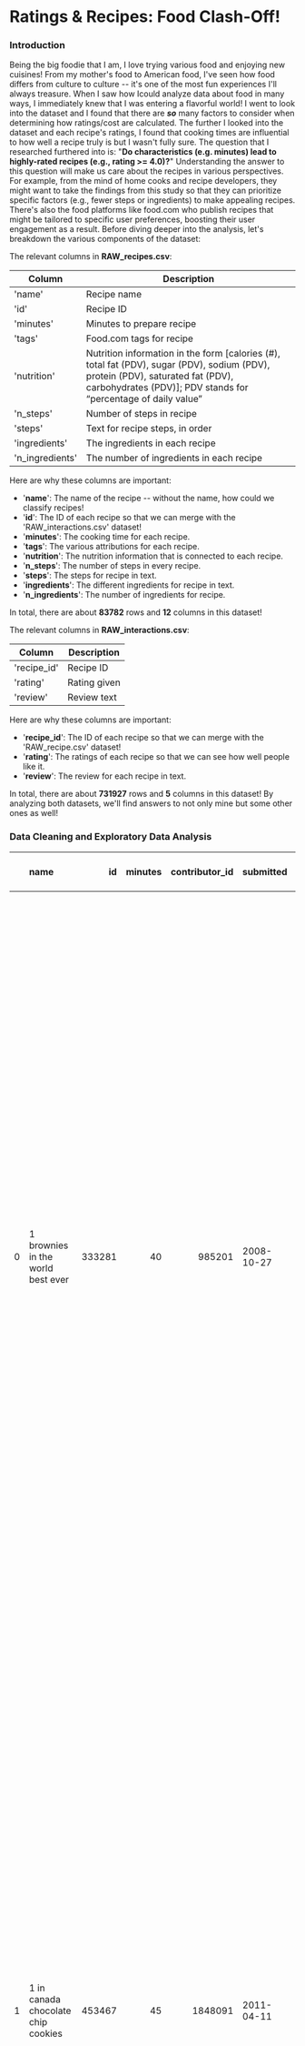 # Ratings & Recipes: Food Clash-Off!

### Introduction

Being the big foodie that I am, I love trying various food and enjoying new cuisines! From my mother's food to American food, I've seen how food differs from culture to culture -- it's one of the most fun experiences I'll always treasure. When I saw how Icould analyze data about food in many ways, I immediately knew that I was entering a flavorful world! I went to look into the dataset and I found that there are ***so*** many factors to consider when determining how ratings/cost are calculated. The further I looked into the dataset and each recipe's ratings, I found that cooking times are influential to how well a recipe truly is but I wasn't fully sure. The question that I researched furthered into is: "**Do characteristics (e.g. minutes) lead to highly-rated recipes (e.g., rating >= 4.0)?**" Understanding the answer to this question will make us care about the recipes in various perspectives. For example, from the mind of home cooks and recipe developers, they might want to take the findings from this study so that they can prioritize specific factors (e.g., fewer steps or ingredients) to make appealing recipes. There's also the food platforms like food.com who publish recipes that might be tailored to specific user preferences, boosting their user engagement as a result. Before diving deeper into the analysis, let's breakdown the various components of the dataset:

The relevant columns in **RAW_recipes.csv**:

| Column      | Description                                                                                                                                                                                       |
|-------------|---------------------------------------------------------------------------------------------------------------------------------------------------------------------------------------------------|
| 'name'      | Recipe name                                                                                                                                                                                       |
| 'id'        | Recipe ID                                                                                                                                                                                         |
| 'minutes'   | Minutes to prepare recipe                                                                                                                                                                         |
| 'tags'      | Food.com tags for recipe                                                                                                                                                                          |
| 'nutrition' | Nutrition information in the form [calories (#), total fat (PDV), sugar (PDV), sodium (PDV), protein (PDV), saturated fat (PDV), carbohydrates (PDV)]; PDV stands for “percentage of daily value” |
| 'n_steps'   | Number of steps in recipe                                                                                                                                                                         |
| 'steps'     | Text for recipe steps, in order
| 'ingredients' | The ingredients in each recipe
| 'n_ingredients' | The number of ingredients in each recipe

Here are why these columns are important:
- '**name**': The name of the recipe -- without the name, how could we classify recipes!
- '**id**': The ID of each recipe so that we can merge with the 'RAW_interactions.csv' dataset!
- '**minutes**': The cooking time for each recipe.
- '**tags**': The various attributions for each recipe.
- '**nutrition**': The nutrition information that is connected to each recipe.
- '**n_steps**': The number of steps in every recipe.
- '**steps**': The steps for recipe in text.
- '**ingredients**': The different ingredients for recipe in text.
- '**n_ingredients**': The number of ingredients for recipe.

In total, there are about **83782** rows and **12** columns in this dataset! 

The relevant columns in **RAW_interactions.csv**:

| Column      | Description  |
|-------------|--------------|
| 'recipe_id' | Recipe ID    |
| 'rating'    | Rating given |
| 'review'    | Review text  |

Here are why these columns are important:
- '**recipe_id**': The ID of each recipe so that we can merge with the 'RAW_recipe.csv' dataset!
- '**rating**': The ratings of each recipe so that we can see how well people like it.
- '**review**': The review for each recipe in text.

In total, there are about **731927** rows and **5** columns in this dataset! By analyzing both datasets, we'll find answers to not only mine but some other ones as well!

### Data Cleaning and Exploratory Data Analysis


|    | name                                 |     id |   minutes |   contributor_id | submitted   | tags                                                                                                                                                                                                                                                                                               | nutrition                                                   |   n_steps | steps                                                                                                                                                                                                                                                                                                                                                                                                                                                                                                                                                                                                                                                                                                                                                                                                                                                                                                                                                                                                                                                                                                                                                                                                                                                                                                                                                                               | description                                                                                                                                                                                                                                                                                                                                                                       | ingredients                                                                                                                                                                                                                             |   n_ingredients |   rating |   calories (#) |   total fat (PDV) |   sugar (PDV) |   sodium (PDV) |   protein (PDV) |   saturated fat (PDV) |   carbohydrates (PDV) |
|---:|:-------------------------------------|-------:|----------:|-----------------:|:------------|:---------------------------------------------------------------------------------------------------------------------------------------------------------------------------------------------------------------------------------------------------------------------------------------------------|:------------------------------------------------------------|----------:|:------------------------------------------------------------------------------------------------------------------------------------------------------------------------------------------------------------------------------------------------------------------------------------------------------------------------------------------------------------------------------------------------------------------------------------------------------------------------------------------------------------------------------------------------------------------------------------------------------------------------------------------------------------------------------------------------------------------------------------------------------------------------------------------------------------------------------------------------------------------------------------------------------------------------------------------------------------------------------------------------------------------------------------------------------------------------------------------------------------------------------------------------------------------------------------------------------------------------------------------------------------------------------------------------------------------------------------------------------------------------------------|:----------------------------------------------------------------------------------------------------------------------------------------------------------------------------------------------------------------------------------------------------------------------------------------------------------------------------------------------------------------------------------|:----------------------------------------------------------------------------------------------------------------------------------------------------------------------------------------------------------------------------------------|----------------:|---------:|---------------:|------------------:|--------------:|---------------:|----------------:|----------------------:|----------------------:|
|  0 | 1 brownies in the world    best ever | 333281 |        40 |           985201 | 2008-10-27  | ['60-minutes-or-less', 'time-to-make', 'course', 'main-ingredient', 'preparation', 'for-large-groups', 'desserts', 'lunch', 'snacks', 'cookies-and-brownies', 'chocolate', 'bar-cookies', 'brownies', 'number-of-servings']                                                                        | ['138.4', '10.0', '50.0', '3.0', '3.0', '19.0', '6.0']      |        10 | ['heat the oven to 350f and arrange the rack in the middle', 'line an 8-by-8-inch glass baking dish with aluminum foil', 'combine chocolate and butter in a medium saucepan and cook over medium-low heat , stirring frequently , until evenly melted', 'remove from heat and let cool to room temperature', 'combine eggs , sugar , cocoa powder , vanilla extract , espresso , and salt in a large bowl and briefly stir until just evenly incorporated', 'add cooled chocolate and mix until uniform in color', 'add flour and stir until just incorporated', 'transfer batter to the prepared baking dish', 'bake until a tester inserted in the center of the brownies comes out clean , about 25 to 30 minutes', 'remove from the oven and cool completely before cutting']                                                                                                                                                                                                                                                                                                                                                                                                                                                                                                                                                                                                   | these are the most; chocolatey, moist, rich, dense, fudgy, delicious brownies that you'll ever make.....sereiously! there's no doubt that these will be your fav brownies ever for you can add things to them or make them plain.....either way they're pure heaven!                                                                                                              | ['bittersweet chocolate', 'unsalted butter', 'eggs', 'granulated sugar', 'unsweetened cocoa powder', 'vanilla extract', 'brewed espresso', 'kosher salt', 'all-purpose flour']                                                          |               9 |        4 |          138.4 |                10 |            50 |              3 |               3 |                    19 |                     6 |
|  1 | 1 in canada chocolate chip cookies   | 453467 |        45 |          1848091 | 2011-04-11  | ['60-minutes-or-less', 'time-to-make', 'cuisine', 'preparation', 'north-american', 'for-large-groups', 'canadian', 'british-columbian', 'number-of-servings']                                                                                                                                      | ['595.1', '46.0', '211.0', '22.0', '13.0', '51.0', '26.0']  |        12 | ['pre-heat oven the 350 degrees f', 'in a mixing bowl , sift together the flours and baking powder', 'set aside', 'in another mixing bowl , blend together the sugars , margarine , and salt until light and fluffy', 'add the eggs , water , and vanilla to the margarine / sugar mixture and mix together until well combined', 'add in the flour mixture to the wet ingredients and blend until combined', 'scrape down the sides of the bowl and add the chocolate chips', 'mix until combined', 'scrape down the sides to the bowl again', 'using an ice cream scoop , scoop evenly rounded balls of dough and place of cookie sheet about 1 - 2 inches apart to allow for spreading during baking', 'bake for 10 - 15 minutes or until golden brown on the outside and soft & chewy in the center', 'serve hot and enjoy !']                                                                                                                                                                                                                                                                                                                                                                                                                                                                                                                                                  | this is the recipe that we use at my school cafeteria for chocolate chip cookies. they must be the best chocolate chip cookies i have ever had! if you don't have margarine or don't like it, then just use butter (softened) instead.                                                                                                                                            | ['white sugar', 'brown sugar', 'salt', 'margarine', 'eggs', 'vanilla', 'water', 'all-purpose flour', 'whole wheat flour', 'baking soda', 'chocolate chips']                                                                             |              11 |        5 |          595.1 |                46 |           211 |             22 |              13 |                    51 |                    26 |
|  2 | 412 broccoli casserole               | 306168 |        40 |            50969 | 2008-05-30  | ['60-minutes-or-less', 'time-to-make', 'course', 'main-ingredient', 'preparation', 'side-dishes', 'vegetables', 'easy', 'beginner-cook', 'broccoli']                                                                                                                                               | ['194.8', '20.0', '6.0', '32.0', '22.0', '36.0', '3.0']     |         6 | ['preheat oven to 350 degrees', 'spray a 2 quart baking dish with cooking spray , set aside', 'in a large bowl mix together broccoli , soup , one cup of cheese , garlic powder , pepper , salt , milk , 1 cup of french onions , and soy sauce', 'pour into baking dish , sprinkle remaining cheese over top', 'bake for 25 minutes or until cheese is lightly browned', 'sprinkle with rest of french fried onions and bake until onions are browned and cheese is bubbly , about 10 more minutes']                                                                                                                                                                                                                                                                                                                                                                                                                                                                                                                                                                                                                                                                                                                                                                                                                                                                               | since there are already 411 recipes for broccoli casserole posted to "zaar" ,i decided to call this one  #412 broccoli casserole.i don't think there are any like this one in the database. i based this one on the famous "green bean casserole" from campbell's soup. but i think mine is better since i don't like cream of mushroom soup.submitted to "zaar" on may 28th,2008 | ['frozen broccoli cuts', 'cream of chicken soup', 'sharp cheddar cheese', 'garlic powder', 'ground black pepper', 'salt', 'milk', 'soy sauce', 'french-fried onions']                                                                   |               9 |        5 |          194.8 |                20 |             6 |             32 |              22 |                    36 |                     3 |
|  3 | millionaire pound cake               | 286009 |       120 |           461724 | 2008-02-12  | ['time-to-make', 'course', 'cuisine', 'preparation', 'occasion', 'north-american', 'desserts', 'american', 'southern-united-states', 'dinner-party', 'holiday-event', 'cakes', 'dietary', 'christmas', 'thanksgiving', 'low-sodium', 'low-in-something', 'taste-mood', 'sweet', '4-hours-or-less'] | ['878.3', '63.0', '326.0', '13.0', '20.0', '123.0', '39.0'] |         7 | ['freheat the oven to 300 degrees', 'grease a 10-inch tube pan with butter , dust the bottom and sides with flour , and set aside', 'in a large mixing bowl , cream the butter and sugar with an electric mixer and add the eggs one at a time , beating after each addition', 'alternately add the flour and milk , stirring till the batter is smooth', 'add the two extracts and stir till well blended', 'scrape the batter into the prepared pan and bake till a cake tester or knife blade inserted in the center comes out clean , about 1 1 / 2 hours', 'cool the cake in the pan on a rack for 5 minutes , then turn it out on the rack to cool completely']                                                                                                                                                                                                                                                                                                                                                                                                                                                                                                                                                                                                                                                                                                               | why a millionaire pound cake?  because it's super rich!  this scrumptious cake is the pride of an elderly belle from jackson, mississippi.  the recipe comes from "the glory of southern cooking" by james villas.                                                                                                                                                                | ['butter', 'sugar', 'eggs', 'all-purpose flour', 'whole milk', 'pure vanilla extract', 'almond extract']                                                                                                                                |               7 |        5 |          878.3 |                63 |           326 |             13 |              20 |                   123 |                    39 |
|  4 | 2000 meatloaf                        | 475785 |        90 |          2202916 | 2012-03-06  | ['time-to-make', 'course', 'main-ingredient', 'preparation', 'main-dish', 'potatoes', 'vegetables', '4-hours-or-less', 'meatloaf', 'simply-potatoes2']                                                                                                                                             | ['267.0', '30.0', '12.0', '12.0', '29.0', '48.0', '2.0']    |        17 | ['pan fry bacon , and set aside on a paper towel to absorb excess grease', 'mince yellow onion , red bell pepper , and add to your mixing bowl', 'chop garlic and set aside', 'put 1tbsp olive oil into a saut pan , along with chopped garlic , teaspoons white pepper and a pinch of kosher salt', 'bring to a medium heat to sweat your garlic', 'preheat oven to 350f', 'coarsely chop your baby spinach add to your heated pan , stir frequently for approximately 5 min to wilt', 'add your spinach to the mixing bowl', 'chop your now cooled bacon , and add it to the mixing bowl', 'add your meatloaf mix to the bowl , with one egg and mix till thoroughly combined', 'add your goat cheese , one egg , 1 / 8 tsp white pepper and 1 / 8 tsp of kosher salt and mix till thoroughly combined', 'transfer to a 9x5 meatloaf pan , and cook for 60 min or until the internal temperature is at least 160f', 'let stand for 5min', 'melt 1tbsp unsalted butter into a frying pan , and cook up to three eggs at a time', 'crack each egg into a separate dish , in order to prevent egg shells from reaching the pan , then add salt and pepper to taste', 'wait until the egg whites are firm looking , but slightly runny on top before flipping your eggs', 'after flipping , wait 10~20 seconds before removing each egg and placing it over your slices of meatloaf'] | ready, set, cook! special edition contest entry: a mediterranean flavor inspired meatloaf dish. featuring: simply potatoes - shredded hash browns, egg, bacon, spinach, red bell pepper, and goat cheese.                                                                                                                                                                         | ['meatloaf mixture', 'unsmoked bacon', 'goat cheese', 'unsalted butter', 'eggs', 'baby spinach', 'yellow onion', 'red bell pepper', 'simply potatoes shredded hash browns', 'fresh garlic', 'kosher salt', 'white pepper', 'olive oil'] |              13 |        5 |          267   |                30 |            12 |             12 |              29 |                    48 |                     2 |


### Assessment of Missingness

### Hypothesis Testing

### Framing a Prediction Problem

### Baseline Model

### Final Model

### Fairness Analysis
